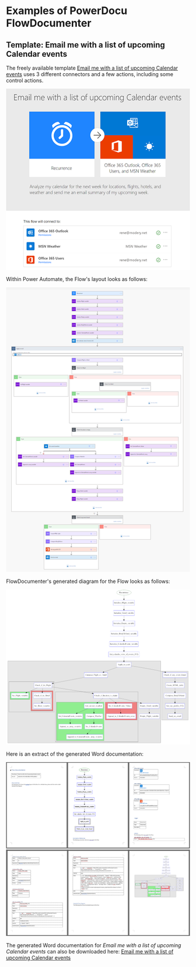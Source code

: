 # Examples of PowerDocu FlowDocumenter

## Template: Email me with a list of upcoming Calendar events
The freely available template [Email me with a list of upcoming Calendar events](https://emea.flow.microsoft.com/en-us/galleries/public/templates/99892410786e4d6888f27ae380125a80/email-me-with-a-list-of-upcoming-calendar-events/) uses 3 different connectors and a few actions, including some control actions.


![Email me with a list of upcoming Calendar events](../Images/Weather-Flow.png)


Within Power Automate, the Flow's layout looks as follows:

![Email me with a list of upcoming Calendar events](../Images/Weather-Flow-Example.png)

FlowDocumenter's generated diagram for the Flow looks as follows:

![Email me with a list of upcoming Calendar events](../Images/Weather-Flow-Processed-Example.png)

Here is an extract of the generated Word documentation:

![Email me with a list of upcoming Calendar events](../Images/Weather-Flow-Documentation-1.png)
![Email me with a list of upcoming Calendar events](../Images/Weather-Flow-Documentation-2.png)

The generated Word documentation for *Email me with a list of upcoming Calendar events* can also be downloaded here: [Email me with a list of upcoming Calendar events](Email%20me%20with%20a%20list%20of%20upcoming%20Calendar%20events.docx)
